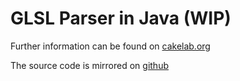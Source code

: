 # GLSL Parser in Java (WIP)


Further information can be found on [cakelab.org](http://homac.cakelab.org/projects/org.cakelab.glsl/index.html)

The source code is mirrored on [github](https://github.com/homacs/org.cakelab.glsl)
